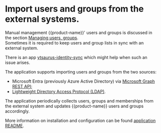 # Import users and groups from the external systems.

Manual management {{product-name}}' users and groups is discussed in the section [Managing users, groups](../../admin-guide/cluster-operations.md#managing-users,-groups-and-access-controls).  
Sometimes it is required to keep users and group lists in sync with an external system.

There is an app [ytsaurus-identity-sync](https://github.com/tractoai/ytsaurus-identity-sync)
which might help when such an issue arises.

The application supports importing users and groups from the two sources:
- Microsoft Entra (previously Azure Active Directory) via [Microsoft Graph REST API](https://learn.microsoft.com/en-us/graph/azuread-users-concept-overview);
- [Lightweight Directory Access Protocol (LDAP)](https://en.wikipedia.org/wiki/Lightweight_Directory_Access_Protocol).

The application periodically collects users, groups and memberships from the external system and updates
{{product-name}} users and groups accordingly.

More information on installation and configuration can be found [application README](https://github.com/tractoai/ytsaurus-identity-sync?tab=readme-ov-file#installing). 

